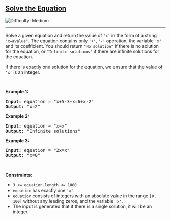 <h2><a href="https://leetcode.com/problems/solve-the-equation">Solve the Equation</a></h2> <img src='https://img.shields.io/badge/Difficulty-Medium-orange' alt='Difficulty: Medium' /><hr><p>Solve a given equation and return the value of <code>&#39;x&#39;</code> in the form of a string <code>&quot;x=#value&quot;</code>. The equation contains only <code>&#39;+&#39;</code>, <code>&#39;-&#39;</code> operation, the variable <code>&#39;x&#39;</code> and its coefficient. You should return <code>&quot;No solution&quot;</code> if there is no solution for the equation, or <code>&quot;Infinite solutions&quot;</code> if there are infinite solutions for the equation.</p>

<p>If there is exactly one solution for the equation, we ensure that the value of <code>&#39;x&#39;</code> is an integer.</p>

<p>&nbsp;</p>
<p><strong class="example">Example 1:</strong></p>

<pre>
<strong>Input:</strong> equation = &quot;x+5-3+x=6+x-2&quot;
<strong>Output:</strong> &quot;x=2&quot;
</pre>

<p><strong class="example">Example 2:</strong></p>

<pre>
<strong>Input:</strong> equation = &quot;x=x&quot;
<strong>Output:</strong> &quot;Infinite solutions&quot;
</pre>

<p><strong class="example">Example 3:</strong></p>

<pre>
<strong>Input:</strong> equation = &quot;2x=x&quot;
<strong>Output:</strong> &quot;x=0&quot;
</pre>

<p>&nbsp;</p>
<p><strong>Constraints:</strong></p>

<ul>
	<li><code>3 &lt;= equation.length &lt;= 1000</code></li>
	<li><code>equation</code> has exactly one <code>&#39;=&#39;</code>.</li>
	<li><code>equation</code> consists of integers with an absolute value in the range <code>[0, 100]</code> without any leading zeros, and the variable <code>&#39;x&#39;</code>.</li>
	<li>The input is generated that if there is a single solution, it will be an integer.</li>
</ul>
